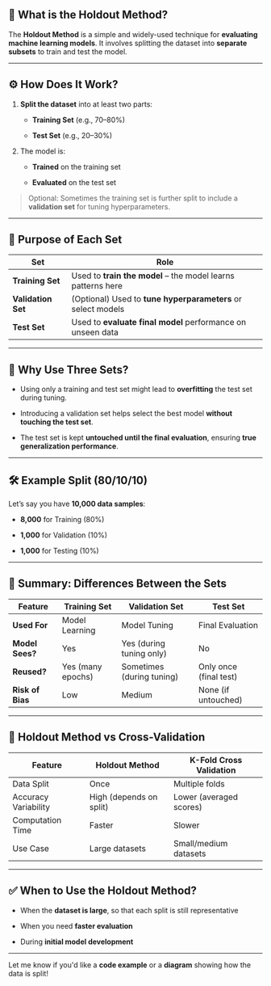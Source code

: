 ## 📘 What is the Holdout Method?

The **Holdout Method** is a simple and widely-used technique for **evaluating machine learning models**. It involves splitting the dataset into **separate subsets** to train and test the model.

---

## ⚙️ How Does It Work?

1. **Split the dataset** into at least two parts:
    
    - **Training Set** (e.g., 70–80%)
        
    - **Test Set** (e.g., 20–30%)
        
2. The model is:
    
    - **Trained** on the training set
        
    - **Evaluated** on the test set
        

> Optional: Sometimes the training set is further split to include a **validation set** for tuning hyperparameters.

---

## 🧠 Purpose of Each Set

|Set|Role|
|---|---|
|**Training Set**|Used to **train the model** – the model learns patterns here|
|**Validation Set**|(Optional) Used to **tune hyperparameters** or select models|
|**Test Set**|Used to **evaluate final model** performance on unseen data|

---

## 🎯 Why Use Three Sets?

- Using only a training and test set might lead to **overfitting** the test set during tuning.
    
- Introducing a validation set helps select the best model **without touching the test set**.
    
- The test set is kept **untouched until the final evaluation**, ensuring **true generalization performance**.
    

---

## 🛠 Example Split (80/10/10)

Let’s say you have **10,000 data samples**:

- **8,000** for Training (80%)
    
- **1,000** for Validation (10%)
    
- **1,000** for Testing (10%)
    

---

## 🧾 Summary: Differences Between the Sets

|Feature|Training Set|Validation Set|Test Set|
|---|---|---|---|
|**Used For**|Model Learning|Model Tuning|Final Evaluation|
|**Model Sees?**|Yes|Yes (during tuning only)|No|
|**Reused?**|Yes (many epochs)|Sometimes (during tuning)|Only once (final test)|
|**Risk of Bias**|Low|Medium|None (if untouched)|

---

## 🧪 Holdout Method vs Cross-Validation

|Feature|Holdout Method|K-Fold Cross Validation|
|---|---|---|
|Data Split|Once|Multiple folds|
|Accuracy Variability|High (depends on split)|Lower (averaged scores)|
|Computation Time|Faster|Slower|
|Use Case|Large datasets|Small/medium datasets|

---

## ✅ When to Use the Holdout Method?

- When the **dataset is large**, so that each split is still representative
    
- When you need **faster evaluation**
    
- During **initial model development**
    

---

Let me know if you'd like a **code example** or a **diagram** showing how the data is split!